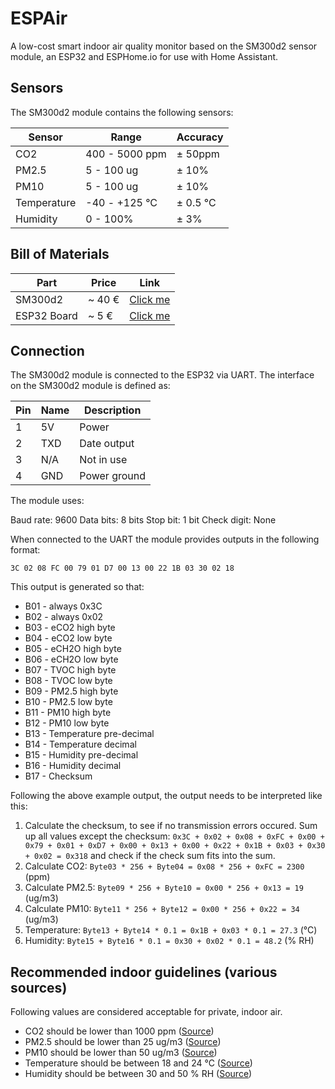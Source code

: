 # ESPAir

A low-cost smart indoor air quality monitor based on the SM300d2 sensor module, an ESP32 and ESPHome.io for use with Home Assistant.

## Sensors

The SM300d2 module contains the following sensors:

| Sensor | Range          | Accuracy |
|--------|----------------|----------|
| CO2    | 400 - 5000 ppm | ± 50ppm  |
| PM2.5  | 5 - 100 ug     | ± 10% |
| PM10  | 5 - 100 ug     | ± 10% |
| Temperature  | -40 - +125 °C     | ± 0.5 °C |
| Humidity  | 0 - 100%     | ± 3% |

## Bill of Materials

| Part        | Price  | Link     |
|-------------|--------|----------|
| SM300d2     | ~ 40 € | [Click me](https://www.banggood.com/ESP32-Development-Board-WiFi+bluetooth-Ultra-Low-Power-Consumption-Dual-Cores-ESP-32-ESP-32S-Board-p-1109512.html?rmmds=myorder&cur_warehouse=CN) |
| ESP32 Board | ~ 5 €  | [Click me](https://www.banggood.com/SM300D2-7-in-1-PM2_5-+-PM10-+-Temperature-+-Humidity-+-CO2-+-eCO2-+-TVOC-Sensor-Tester-Detector-Module-for-Air-Quality-Monitoring-p-1681079.html?cur_warehouse=CN&rmmds=search) |

## Connection

The SM300d2 module is connected to the ESP32 via UART. The interface on the SM300d2 module is defined as:

| Pin | Name          | Description |
|--------|----------------|----------|
| 1    | 5V | Power  |
| 2  | TXD     | Date output |
| 3  | N/A     | Not in use |
| 4  | GND     | Power ground |

The module uses:

Baud rate: 9600
Data bits: 8 bits
Stop bit: 1 bit
Check digit: None

When connected to the UART the module provides outputs in the following format:

`3C 02 08 FC 00 79 01 D7 00 13 00 22 1B 03 30 02 18`

This output is generated so that:

- B01 - always 0x3C
- B02 - always 0x02
- B03 - eCO2 high byte
- B04 - eCO2 low byte
- B05 - eCH2O high byte
- B06 - eCH2O low byte
- B07 - TVOC high byte
- B08 - TVOC low byte
- B09 - PM2.5 high byte
- B10 - PM2.5 low byte
- B11 - PM10 high byte
- B12 - PM10 low byte
- B13 - Temperature pre-decimal
- B14 - Temperature decimal
- B15 - Humidity pre-decimal
- B16 - Humidity decimal
- B17 - Checksum

Following the above example output, the output needs to be interpreted like this:

1. Calculate the checksum, to see if no transmission errors occured. Sum up all values except the checksum: `0x3C + 0x02 + 0x08 + 0xFC + 0x00 + 0x79 + 0x01 + 0xD7 + 0x00 + 0x13 + 0x00 + 0x22 + 0x1B + 0x03 + 0x30 + 0x02 = 0x318` and check if the check sum fits into the sum.
2. Calculate CO2: `Byte03 * 256 + Byte04 = 0x08 * 256 + 0xFC = 2300` (ppm)
3. Calculate PM2.5: `Byte09 * 256 + Byte10 = 0x00 * 256 + 0x13 = 19` (ug/m3)
4. Calculate PM10: `Byte11 * 256 + Byte12 = 0x00 * 256 + 0x22 = 34` (ug/m3)
5. Temperature: `Byte13 + Byte14 * 0.1 = 0x1B + 0x03 * 0.1 = 27.3` (°C)
6. Humidity: `Byte15 + Byte16 * 0.1 = 0x30 + 0x02 * 0.1 = 48.2` (% RH)

## Recommended indoor guidelines (various sources)

Following values are considered acceptable for private, indoor air. 

- CO2 should be lower than 1000 ppm ([Source](https://www.dhs.wisconsin.gov/chemical/carbondioxide.htm))
- PM2.5 should be lower than 25 ug/m3 ([Source](https://www.eea.europa.eu/themes/air/air-quality-concentrations/air-quality-standards))
- PM10 should be lower than 50 ug/m3 ([Source](https://www.eea.europa.eu/themes/air/air-quality-concentrations/air-quality-standards))
- Temperature should be between 18 and 24 °C ([Source](https://apps.who.int/iris/rest/bitstreams/1161792/retrieve#page=54))
- Humidity should be between 30 and 50 % RH ([Source](https://www.hvac.com/faq/recommended-humidity-level-home/))
